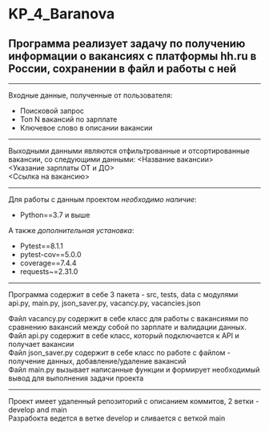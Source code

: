 # KP_4_Baranova

## Программа реализует задачу по получению информации о вакансиях с платформы hh.ru в России, сохранении в файл и работы с ней

___
Входные данные, полученные от пользователя:
+ Поисковой запрос
+ Топ N вакансий по зарплате
+ Ключевое слово в описании вакансии
___
Выходными данными являются отфильтрованные и отсортированные вакансии, со следующими данными:
<Название вакансии>\
<Указание зарплаты ОТ и ДО>\
<Ссылка на вакансию>
___
Для работы с данным проектом *необходимо наличие*:
+ Python==3.7 и выше 

А также *дополнительная установка*:
+ Pytest==8.1.1 
+ pytest-cov==5.0.0
+ coverage==7.4.4
+ requests~=2.31.0
___
Программа содержит в себе 3 пакета - src, tests, data с модулями api.py, main.py, json_saver.py, vacancy.py, vacancies.json

Файл vacancy.py содержит в себе класс для работы с вакансиями по сравнению вакансий между собой по зарплате и валидации данных.\
Файл api.py содержит в себе класс, который подключается к API и получает вакансии\
Файл json_saver.py содержит в себе класс по работе с файлом - получение данных, добавление/удаление вакансий\
Файл main.py вызывает написанные функции и формирует необходимый вывод для выполнения задачи проекта

___
Проект имеет удаленный репозиторий с описанием коммитов, 2 ветки - develop and main\
Разрабокта ведется в ветке develop и сливается с веткой main


